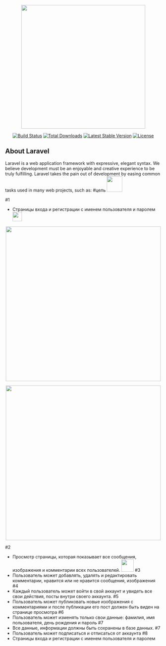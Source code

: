 <p align="center"><img src="https://res.cloudinary.com/dtfbvvkyp/image/upload/v1566331377/laravel-logolockup-cmyk-red.svg" width="400"></p>

<p align="center">
<a href="https://travis-ci.org/laravel/framework"><img src="https://travis-ci.org/laravel/framework.svg" alt="Build Status"></a>
<a href="https://packagist.org/packages/laravel/framework"><img src="https://poser.pugx.org/laravel/framework/d/total.svg" alt="Total Downloads"></a>
<a href="https://packagist.org/packages/laravel/framework"><img src="https://poser.pugx.org/laravel/framework/v/stable.svg" alt="Latest Stable Version"></a>
<a href="https://packagist.org/packages/laravel/framework"><img src="https://poser.pugx.org/laravel/framework/license.svg" alt="License"></a>
</p>

## About Laravel

Laravel is a web application framework with expressive, elegant syntax. We believe development must be an enjoyable and creative experience to be truly fulfilling. Laravel takes the pain out of development by easing common tasks used in many web projects, such as:
#цель <img src='https://cdn3.iconfinder.com/data/icons/e-commerce-set-01/64/checklist-1-512.png' width="50">


#1 
* 	Страницы входа и регистрации с именем пользователя и паролем <img src="https://cdn1.iconfinder.com/data/icons/flat-and-simple-part-1/128/check_square-512.png" width="30">
<p align="center"><img src="https://miro.medium.com/max/1375/1*C7mhyvvlq2pS8DPeLZmAGw.png" width="500"></p>
<p align="center"><img src="https://sujipthapa.co/media/77/1528649599.5.6_login-min.jpg" width="500"></p>


#2
*	Просмотр страницы, которая показывает все сообщения, изображения и комментарии всех пользователей. <img src="https://cdn4.iconfinder.com/data/icons/business-2-7/512/sand_clock-512.png" width="40">
#3
* 	Пользователь может добавлять, удалять и редактировать комментарии, нравится или не нравится сообщения, изображения
#4
* 	Каждый пользователь может войти в свой аккаунт и увидеть все свои действия, посты внутри своего аккаунта.
#5
* 	Пользователь может публиковать новые изображения с комментариями и после публикации его пост должен быть виден на странице просмотра
#6
* 	Пользователь может изменять только свои данные: фамилия, имя пользователя, день рождения и пароль
#7
* 	Все данные, информации должны быть сохранены в базе данных.
#7
* 	Пользователь может подписаться и отписаться от аккаунта
#8
* 	Страницы входа и регистрации с именем пользователя и паролем
